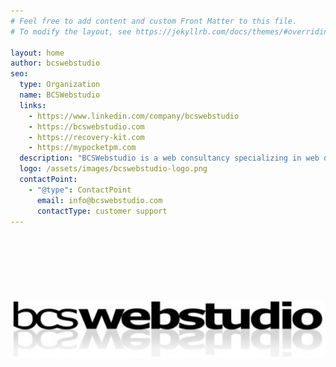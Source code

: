 ```yaml
---
# Feel free to add content and custom Front Matter to this file.
# To modify the layout, see https://jekyllrb.com/docs/themes/#overriding-theme-defaults

layout: home
author: bcswebstudio
seo:
  type: Organization
  name: BCSWebstudio
  links:
    - https://www.linkedin.com/company/bcswebstudio
    - https://bcswebstudio.com
    - https://recovery-kit.com
    - https://mypocketpm.com
  description: "BCSWebstudio is a web consultancy specializing in web development, design, and digital strategy."
  logo: /assets/images/bcswebstudio-logo.png
  contactPoint:
    - "@type": ContactPoint
      email: info@bcswebstudio.com
      contactType: customer support
---
```


<div style="display: flex; justify-content: center; align-items: center; min-height: 300px;">
  <img src="/assets/images/bcswebstudio-logo.png" alt="BCSWebstudio Logo" style="width: 100%; height: auto; border-radius: 12px;" />
</div>
